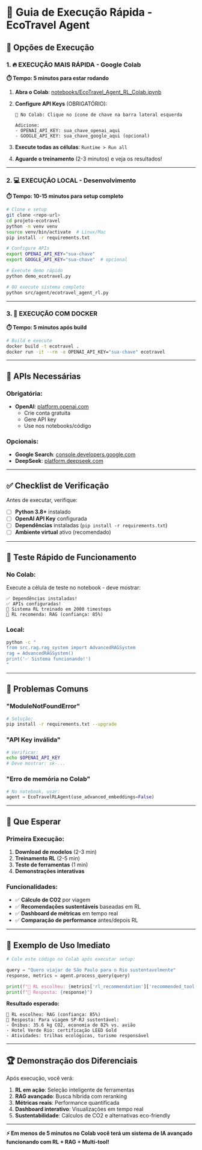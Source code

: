 # 🚀 Guia de Execução Rápida - EcoTravel Agent

## 🎯 Opções de Execução

### 1. 🔥 EXECUÇÃO MAIS RÁPIDA - Google Colab

**⏱️ Tempo: 5 minutos para estar rodando**

1. **Abra o Colab**: [notebooks/EcoTravel_Agent_RL_Colab.ipynb](notebooks/EcoTravel_Agent_RL_Colab.ipynb)

2. **Configure API Keys** (OBRIGATÓRIO):
   ```
   🔑 No Colab: Clique no ícone de chave na barra lateral esquerda
   
   Adicione:
   - OPENAI_API_KEY: sua_chave_openai_aqui
   - GOOGLE_API_KEY: sua_chave_google_aqui (opcional)
   ```

3. **Execute todas as células**: `Runtime > Run all`

4. **Aguarde o treinamento** (2-3 minutos) e veja os resultados!

---

### 2. 💻 EXECUÇÃO LOCAL - Desenvolvimento

**⏱️ Tempo: 10-15 minutos para setup completo**

```bash
# Clone e setup
git clone <repo-url>
cd projeto-ecotravel
python -m venv venv
source venv/bin/activate  # Linux/Mac
pip install -r requirements.txt

# Configure APIs
export OPENAI_API_KEY="sua-chave"
export GOOGLE_API_KEY="sua-chave"  # opcional

# Execute demo rápido
python demo_ecotravel.py

# OU execute sistema completo
python src/agent/ecotravel_agent_rl.py
```

---

### 3. 🐳 EXECUÇÃO COM DOCKER

**⏱️ Tempo: 5 minutos após build**

```bash
# Build e execute
docker build -t ecotravel .
docker run -it --rm -e OPENAI_API_KEY="sua-chave" ecotravel
```

---

## 🔑 APIs Necessárias

### Obrigatória:
- **OpenAI**: [platform.openai.com](https://platform.openai.com/api-keys)
  - Crie conta gratuita
  - Gere API key
  - Use nos notebooks/código

### Opcionais:
- **Google Search**: [console.developers.google.com](https://console.developers.google.com)
- **DeepSeek**: [platform.deepseek.com](https://platform.deepseek.com)

---

## ✅ Checklist de Verificação

Antes de executar, verifique:

- [ ] **Python 3.8+** instalado
- [ ] **OpenAI API Key** configurada
- [ ] **Dependências** instaladas (`pip install -r requirements.txt`)
- [ ] **Ambiente virtual** ativo (recomendado)

---

## 🧪 Teste Rápido de Funcionamento

### No Colab:
Execute a célula de teste no notebook - deve mostrar:
```
✅ Dependências instaladas!
✅ APIs configuradas!
🚀 Sistema RL treinado em 2000 timesteps
🎯 RL recomenda: RAG (confiança: 85%)
```

### Local:
```bash
python -c "
from src.rag.rag_system import AdvancedRAGSystem
rag = AdvancedRAGSystem()
print('✅ Sistema funcionando!')
"
```

---

## 🚨 Problemas Comuns

### "ModuleNotFoundError"
```bash
# Solução:
pip install -r requirements.txt --upgrade
```

### "API Key inválida"
```bash
# Verificar:
echo $OPENAI_API_KEY
# Deve mostrar: sk-...
```

### "Erro de memória no Colab"
```python
# No notebook, usar:
agent = EcoTravelRLAgent(use_advanced_embeddings=False)
```

---

## 📱 Que Esperar

### Primeira Execução:
1. **Download de modelos** (2-3 min)
2. **Treinamento RL** (2-5 min)
3. **Teste de ferramentas** (1 min)
4. **Demonstrações interativas**

### Funcionalidades:
- ✅ **Cálculo de CO2** por viagem
- ✅ **Recomendações sustentáveis** baseadas em RL
- ✅ **Dashboard de métricas** em tempo real
- ✅ **Comparação de performance** antes/depois RL

---

## 🎯 Exemplo de Uso Imediato

```python
# Cole este código no Colab após executar setup:

query = "Quero viajar de São Paulo para o Rio sustentavelmente"
response, metrics = agent.process_query(query)

print(f"🎯 RL escolheu: {metrics['rl_recommendation']['recommended_tool']}")
print(f"💬 Resposta: {response}")
```

**Resultado esperado:**
```
🎯 RL escolheu: RAG (confiança: 85%)
💬 Resposta: Para viagem SP-RJ sustentável:
- Ônibus: 35.6 kg CO2, economia de 82% vs. avião
- Hotel Verde Rio: certificação LEED Gold
- Atividades: trilhas ecológicas, turismo responsável
```

---

## 🏆 Demonstração dos Diferenciais

Após execução, você verá:

1. **RL em ação**: Seleção inteligente de ferramentas
2. **RAG avançado**: Busca híbrida com reranking
3. **Métricas reais**: Performance quantificada
4. **Dashboard interativo**: Visualizações em tempo real
5. **Sustentabilidade**: Cálculos de CO2 e alternativas eco-friendly

---

**⚡ Em menos de 5 minutos no Colab você terá um sistema de IA avançado funcionando com RL + RAG + Multi-tool!**